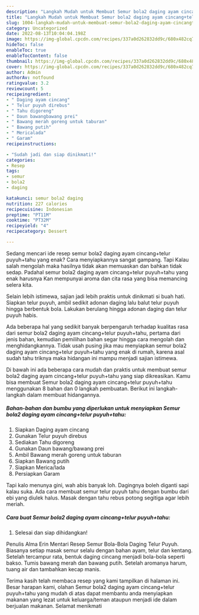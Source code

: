 ```yaml
---
description: "Langkah Mudah untuk Membuat Semur bola2 daging ayam cincang+telur puyuh+tahu yang Enak Banget"
title: "Langkah Mudah untuk Membuat Semur bola2 daging ayam cincang+telur puyuh+tahu yang Enak Banget"
slug: 1004-langkah-mudah-untuk-membuat-semur-bola2-daging-ayam-cincangtelur-puyuhtahu-yang-enak-banget
category: Uncategorized
date: 2022-08-13T10:04:04.198Z
image: https://img-global.cpcdn.com/recipes/337a0d262832dd9c/680x482cq70/semur-bola2-daging-ayam-cincangtelur-puyuhtahu-foto-resep-utama.jpg
hideToc: false
enableToc: true
enableTocContent: false
thumbnail: https://img-global.cpcdn.com/recipes/337a0d262832dd9c/680x482cq70/semur-bola2-daging-ayam-cincangtelur-puyuhtahu-foto-resep-utama.jpg
cover: https://img-global.cpcdn.com/recipes/337a0d262832dd9c/680x482cq70/semur-bola2-daging-ayam-cincangtelur-puyuhtahu-foto-resep-utama.jpg
author: Admin
authorAv: notfound
ratingvalue: 3.2
reviewcount: 5
recipeingredient:
- " Daging ayam cincang"
- " Telur puyuh direbus"
- " Tahu digoreng"
- " Daun bawangbawang prei"
- " Bawang merah goreng untuk taburan"
- " Bawang putih"
- " Mericalada"
- " Garam"
recipeinstructions:

- "Sudah jadi dan siap dinikmati!"
categories:
- Resep
tags:
- semur
- bola2
- daging

katakunci: semur bola2 daging 
nutrition: 227 calories
recipecuisine: Indonesian
preptime: "PT11M"
cooktime: "PT32M"
recipeyield: "4"
recipecategory: Dessert

---
```



Sedang mencari ide resep semur bola2 daging ayam cincang+telur puyuh+tahu yang enak? Cara menyiapkannya sangat gampang. Tapi Kalau salah mengolah maka hasilnya tidak akan memuaskan dan bahkan tidak sedap. Padahal semur bola2 daging ayam cincang+telur puyuh+tahu yang enak harusnya Kan mempunyai aroma dan cita rasa yang bisa memancing selera kita.


Selain lebih istimewa, sajian jadi lebih praktis untuk dinikmati si buah hati. Siapkan telur puyuh, ambil sedikit adonan daging lalu balut telur puyuh hingga berbentuk bola. Lakukan berulang hingga adonan daging dan telur puyuh habis.

Ada beberapa hal yang sedikit banyak berpengaruh terhadap kualitas rasa dari semur bola2 daging ayam cincang+telur puyuh+tahu, pertama dari jenis bahan, kemudian pemilihan bahan segar hingga cara mengolah dan menghidangkannya. Tidak usah pusing jika mau menyiapkan semur bola2 daging ayam cincang+telur puyuh+tahu yang enak di rumah, karena asal sudah tahu triknya maka hidangan ini mampu menjadi sajian istimewa.


Di bawah ini ada beberapa cara mudah dan praktis untuk membuat semur bola2 daging ayam cincang+telur puyuh+tahu yang siap dikreasikan. Kamu bisa membuat Semur bola2 daging ayam cincang+telur puyuh+tahu menggunakan 8 bahan dan 0 langkah pembuatan. Berikut ini langkah-langkah dalam membuat hidangannya.

<!--inarticleads1-->

##### Bahan-bahan dan bumbu yang diperlukan untuk menyiapkan Semur bola2 daging ayam cincang+telur puyuh+tahu:

1. Siapkan  Daging ayam cincang
1. Gunakan  Telur puyuh direbus
1. Sediakan  Tahu digoreng
1. Gunakan  Daun bawang/bawang prei
1. Ambil  Bawang merah goreng untuk taburan
1. Siapkan  Bawang putih
1. Siapkan  Merica/lada
1. Persiapkan  Garam


Tapi kalo menunya gini, wah abis banyak loh. Dagingnya boleh diganti sapi kalau suka. Ada cara membuat semur telur puyuh tahu dengan bumbu dari ebi yang diulek halus. Masak dengan tahu rebus potong segitiga agar lebih meriah. 

<!--inarticleads2-->

##### Cara buat Semur bola2 daging ayam cincang+telur puyuh+tahu:


1. Selesai dan siap dihidangkan!

Penulis Alma Erin Mentari Resep Semur Bola-Bola Daging Telur Puyuh. Biasanya setiap masak semur selalu dengan bahan ayam, telur dan kentang. Setelah tercampur rata, bentuk daging cincang menjadi bola-bola seperti bakso. Tumis bawang merah dan bawang putih. Setelah aromanya harum, tuang air dan tambahkan kecap manis. 

Terima kasih telah membaca resep yang kami tampilkan di halaman ini. Besar harapan kami, olahan Semur bola2 daging ayam cincang+telur puyuh+tahu yang mudah di atas dapat membantu anda menyiapkan makanan yang lezat untuk keluarga/teman ataupun menjadi ide dalam berjualan makanan. Selamat menikmati
